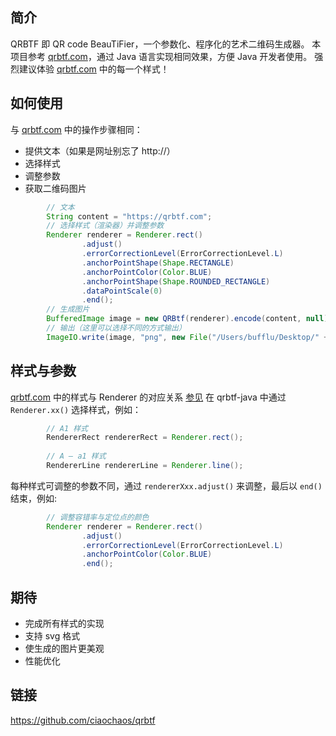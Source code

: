 ## 简介
QRBTF 即 QR code BeauTiFier，一个参数化、程序化的艺术二维码生成器。
本项目参考 [qrbtf.com](https://qrbtf.com/)，通过 Java 语言实现相同效果，方便 Java 开发者使用。
强烈建议体验 [qrbtf.com](https://qrbtf.com/) 中的每一个样式！

## 如何使用
与 [qrbtf.com](https://qrbtf.com/) 中的操作步骤相同：
- 提供文本（如果是网址别忘了 http://）
- 选择样式
- 调整参数
- 获取二维码图片

```java
        // 文本
        String content = "https://qrbtf.com";
        // 选择样式（渲染器）并调整参数
        Renderer renderer = Renderer.rect()
                .adjust()
                .errorCorrectionLevel(ErrorCorrectionLevel.L)
                .anchorPointShape(Shape.RECTANGLE)
                .anchorPointColor(Color.BLUE)
                .anchorPointShape(Shape.ROUNDED_RECTANGLE)
                .dataPointScale(0)
                .end();
        // 生成图片
        BufferedImage image = new QRBtf(renderer).encode(content, null);
        // 输出（这里可以选择不同的方式输出）
        ImageIO.write(image, "png", new File("/Users/bufflu/Desktop/" + System.currentTimeMillis() + ".png"));
```

## 样式与参数
[qrbtf.com](https://qrbtf.com/) 中的样式与 Renderer 的对应关系 [参见](https://www.yuque.com/qrbtf/docs/api)
在 qrbtf-java 中通过 `Renderer.xx()` 选择样式，例如：
```java
        // A1 样式
        RendererRect rendererRect = Renderer.rect();
        
        // A — a1 样式
        RendererLine rendererLine = Renderer.line();
```

每种样式可调整的参数不同，通过 `rendererXxx.adjust()` 来调整，最后以 `end()` 结束，例如:
```java
        // 调整容错率与定位点的颜色
        Renderer renderer = Renderer.rect()
                .adjust()
                .errorCorrectionLevel(ErrorCorrectionLevel.L)
                .anchorPointColor(Color.BLUE)
                .end();
```

## 期待
- 完成所有样式的实现
- 支持 svg 格式
- 使生成的图片更美观
- 性能优化

## 链接
https://github.com/ciaochaos/qrbtf
